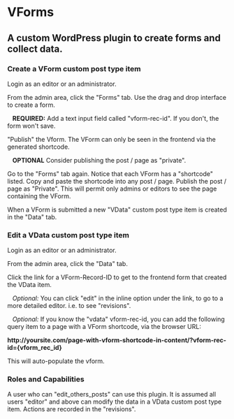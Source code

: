 # VForms

## A custom WordPress plugin to create forms and collect data.

### Create a VForm custom post type item

Login as an editor or an administrator.

From the admin area, click the "Forms" tab. Use the drag and drop interface to create a form. 

&nbsp;&nbsp; **REQUIRED:** Add a text input field called "vform-rec-id". If you don't, the form won't save.

"Publish" the Vform. The VForm can only be seen in the frontend via the generated shortcode.

&nbsp;&nbsp; **OPTIONAL** Consider publishing the post / page as "private".

Go to the "Forms" tab again. Notice that each VForm has a "shortcode" listed. Copy and paste the shortcode into any post / page. Publish the post / page as "Private". This will permit only admins or editors to see the page containing the VForm.

When a VForm is submitted a new "VData" custom post type item is created in the "Data" tab.

### Edit a VData custom post type item

Login as an editor or an administrator.

From the admin area, click the "Data" tab. 

Click the link for a VForm-Record-ID to get to the frontend form that created the VData item. 

&nbsp;&nbsp; *Optional:* You can click "edit" in the inline option under the link, to go to a more detailed editor. i.e. to see "revisions".

&nbsp;&nbsp; *Optional:* If you know the "vdata" vform-rec-id, you can add the following query item to a page with a VForm shortcode, via the browser URL:

**ht<span>tp://</span>yoursite.com/page-with-vform-shortcode-in-content/?vform-rec-id={vform_rec_id}**

This will auto-populate the vform. 

### Roles and Capabilities
A user who can "edit_others_posts" can use this plugin. It is assumed all users "editor" and above can modify the data in a VData custom post type item. Actions are recorded in the "revisions".
